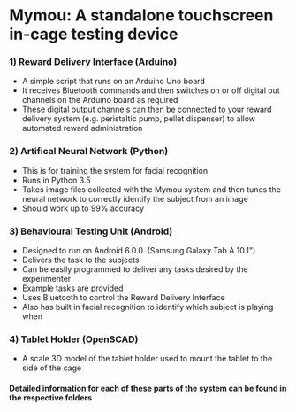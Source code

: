 # Mymou: A standalone touchscreen in-cage testing device

### 1) Reward Delivery Interface (Arduino)
- A simple script that runs on an Arduino Uno board
- It receives Bluetooth commands and then switches on or off digital out channels on the Arduino board as required
- These digital output channels can then be connected to your reward delivery system (e.g. peristaltic pump, pellet dispenser) to allow automated reward administration

### 2) Artifical Neural Network (Python)
- This is for training the system for facial recognition
- Runs in Python 3.5
- Takes image files collected with the Mymou system and then tunes the neural network to correctly identify the subject from an image
- Should work up to 99% accuracy

### 3) Behavioural Testing Unit (Android)
- Designed to run on Android 6.0.0. (Samsung Galaxy Tab A 10.1")
- Delivers the task to the subjects
- Can be easily programmed to deliver any tasks desired by the experimenter
- Example tasks are provided
- Uses Bluetooth to control the Reward Delivery Interface
- Also has built in facial recognition to identify which subject is playing when 

### 4) Tablet Holder (OpenSCAD)
- A scale 3D model of the tablet holder used to mount the tablet to the side of the cage

#### Detailed information for each of these parts of the system can be found in the respective folders
